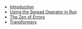 - [Introduction](./introduction.md)
- [Using the Spread Operator in Run](./spread.md)
- [The Zen of Errors](./errors.md)
- [Transformers](./transform.md)
